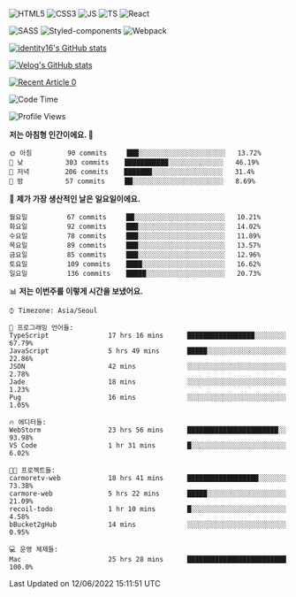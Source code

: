 ![HTML5](https://img.shields.io/badge/html5-E34F26?style=for-the-badge&logo=html5&logoColor=white)
![CSS3](https://img.shields.io/badge/css3-1572B6?style=for-the-badge&logo=css3&logoColor=white)
![JS](https://img.shields.io/badge/javascript-F7DF1E?style=for-the-badge&logo=javascript&logoColor=black)
![TS](https://img.shields.io/badge/typescript-3178C6?style=for-the-badge&logo=typescript&logoColor=white)
![React](https://img.shields.io/badge/react-61DAFB?style=for-the-badge&logo=javascript&logoColor=black)

![SASS](https://img.shields.io/badge/sass-CC6699?style=for-the-badge&logo=sass&logoColor=white)
![Styled-components](https://img.shields.io/badge/styled_components-DB7093?style=for-the-badge&logo=styled-components&logoColor=white)
![Webpack](https://img.shields.io/badge/webpack-8DD6F9?style=for-the-badge&logo=webpack&logoColor=black)

[![identity16's GitHub stats](https://github-readme-stats.vercel.app/api?username=identity16&theme=graywhite&show_icons=true)](https://github.com/anuraghazra/github-readme-stats)

[![Velog's GitHub stats](https://velog-readme-stats.vercel.app/api?name=identity16)](https://velog-readme-stats.vercel.app/api/redirect?name=identity16)

<a target="_blank" href="https://github-readme-medium-recent-article.vercel.app/medium/@identity16/0"><img src="https://github-readme-medium-recent-article.vercel.app/medium/@identity16/0" alt="Recent Article 0"></a>

<!--START_SECTION:waka-->
![Code Time](http://img.shields.io/badge/Code%20Time-0%20secs-blue)

![Profile Views](http://img.shields.io/badge/Profile%20Views-13-blue)

**저는 아침형 인간이에요. 🐤** 

```text
🌞 아침         90 commits     ███░░░░░░░░░░░░░░░░░░░░░░   13.72% 
🌆 낮　         303 commits    ███████████░░░░░░░░░░░░░░   46.19% 
🌃 저녁         206 commits    ███████░░░░░░░░░░░░░░░░░░   31.4% 
🌙 밤　         57 commits     ██░░░░░░░░░░░░░░░░░░░░░░░   8.69%

```
📅 **제가 가장 생산적인 날은 일요일이에요.** 

```text
월요일          67 commits     ██░░░░░░░░░░░░░░░░░░░░░░░   10.21% 
화요일          92 commits     ███░░░░░░░░░░░░░░░░░░░░░░   14.02% 
수요일          78 commits     ███░░░░░░░░░░░░░░░░░░░░░░   11.89% 
목요일          89 commits     ███░░░░░░░░░░░░░░░░░░░░░░   13.57% 
금요일          85 commits     ███░░░░░░░░░░░░░░░░░░░░░░   12.96% 
토요일          109 commits    ████░░░░░░░░░░░░░░░░░░░░░   16.62% 
일요일          136 commits    █████░░░░░░░░░░░░░░░░░░░░   20.73%

```


📊 **저는 이번주를 이렇게 시간을 보냈어요.** 

```text
⌚︎ Timezone: Asia/Seoul

💬 프로그래밍 언어들: 
TypeScript               17 hrs 16 mins      █████████████████░░░░░░░░   67.79% 
JavaScript               5 hrs 49 mins       █████░░░░░░░░░░░░░░░░░░░░   22.86% 
JSON                     42 mins             ░░░░░░░░░░░░░░░░░░░░░░░░░   2.78% 
Jade                     18 mins             ░░░░░░░░░░░░░░░░░░░░░░░░░   1.23% 
Pug                      16 mins             ░░░░░░░░░░░░░░░░░░░░░░░░░   1.05%

🔥 에디터들: 
WebStorm                 23 hrs 56 mins      ███████████████████████░░   93.98% 
VS Code                  1 hr 31 mins        █░░░░░░░░░░░░░░░░░░░░░░░░   6.02%

🐱‍💻 프로젝트들: 
carmoretv-web            18 hrs 41 mins      ██████████████████░░░░░░░   73.38% 
carmore-web              5 hrs 22 mins       █████░░░░░░░░░░░░░░░░░░░░   21.09% 
recoil-todo              1 hr 10 mins        █░░░░░░░░░░░░░░░░░░░░░░░░   4.58% 
bBucket2gHub             14 mins             ░░░░░░░░░░░░░░░░░░░░░░░░░   0.95%

💻 운영 체제들: 
Mac                      25 hrs 28 mins      █████████████████████████   100.0%

```


 Last Updated on 12/06/2022 15:11:51 UTC
<!--END_SECTION:waka-->

